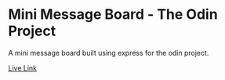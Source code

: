 # Mini Message Board - The Odin Project

A mini message board built using express for the odin project.

[Live Link]()
